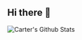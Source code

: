 ## Hi there 👋

![Carter's Github Stats](https://github-readme-stats.vercel.app/api?username=waldhacw6865&count_private=true&show_icons=true&include_all_commits=true)
